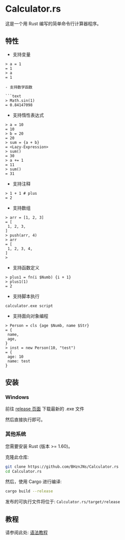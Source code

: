 # Calculator.rs

这是一个用 Rust 编写的简单命令行计算器程序。

## 特性

- 支持变量

```text
> a = 1
= 1
> a
= 1

- 支持数学函数

```text
> Math.sin(1) 
= 0.84147098
```

- 支持惰性表达式

```text
> a = 10
= 10
> b = 20
= 20
> sum = {a + b}
= <Lazy-Expression>
> sum()
= 30
> a += 1
= 11
> sum()
= 31
```

- 支持注释

```text
> 1 + 1 # plus
= 2
```

- 支持数组

```text
> arr = [1, 2, 3] 
= [
 1, 2, 3,
]
> push(arr, 4) 
> arr
= [
 1, 2, 3, 4,
]
>
```

- 支持函数定义

```text
> plus1 = fn(i $Numb) {i + 1} 
> plus1(1) 
= 2
```

- 支持脚本执行

```text
calculator.exe script
```

- 支持面向对象编程

```text
> Person = cls {age $Numb, name $Str}
= {
 name,
 age,
}
> inst = new Person(10, "test") 
= {
 age: 10
 name: test
}
```

## 安装

### Windows

前往 [release 页面](https://github.com/BHznJNs/Calculator.rs/releases) 下载最新的 .exe 文件

然后直接执行即可。

### 其他系统

您需要安装 Rust (版本 >= 1.60)。

克隆此仓库:

```bash
git clone https://github.com/BHznJNs/Calculator.rs
cd Calculator.rs
```

然后，使用 Cargo 进行编译:

```bash
cargo build --release
```

发布的可执行文件将位于: `Calculator.rs/target/release`

## 教程

请参阅此处: [语法教程](./examples/syntax/)
